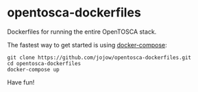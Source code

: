 # opentosca-dockerfiles

Dockerfiles for running the entire OpenTOSCA stack.

The fastest way to get started is using [docker-compose](https://docs.docker.com/compose/):

    git clone https://github.com/jojow/opentosca-dockerfiles.git
    cd opentosca-dockerfiles
    docker-compose up

Have fun!
